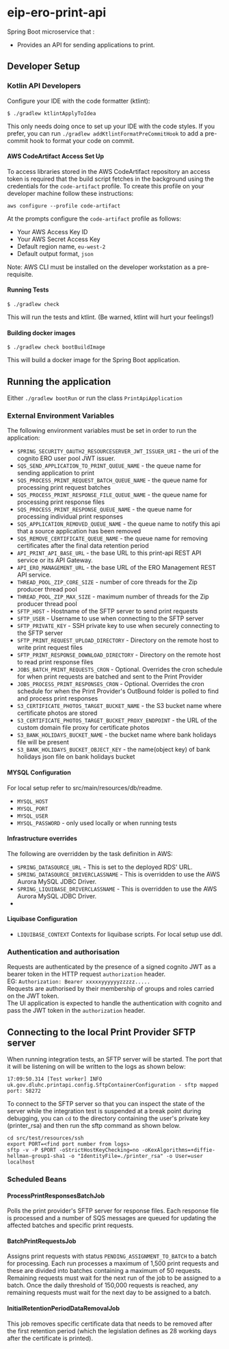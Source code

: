 # eip-ero-print-api
Spring Boot microservice that :
- Provides an API for sending applications to print.

## Developer Setup
### Kotlin API Developers

Configure your IDE with the code formatter (ktlint):
```
$ ./gradlew ktlintApplyToIdea
```
This only needs doing once to set up your IDE with the code styles.
If you prefer, you can run `./gradlew addKtlintFormatPreCommitHook` to add a pre-commit hook to format your code on commit.

#### AWS CodeArtifact Access Set Up

To access libraries stored in the AWS CodeArtifact repository an access token is required that the build script fetches
in the background using the credentials for the `code-artifact` profile. To create this profile on your developer
machine follow these instructions:

```shell
aws configure --profile code-artifact
```

At the prompts configure the `code-artifact` profile as follows:
* Your AWS Access Key ID
* Your AWS Secret Access Key
* Default region name, `eu-west-2`
* Default output format, `json`

Note: AWS CLI must be installed on the developer workstation as a pre-requisite.

#### Running Tests
```
$ ./gradlew check
```
This will run the tests and ktlint. (Be warned, ktlint will hurt your feelings!)

#### Building docker images
```
$ ./gradlew check bootBuildImage
```
This will build a docker image for the Spring Boot application.

## Running the application
Either `./gradlew bootRun` or run the class `PrintApiApplication`

### External Environment Variables
The following environment variables must be set in order to run the application:
* `SPRING_SECURITY_OAUTH2_RESOURCESERVER_JWT_ISSUER_URI` - the uri of the cognito ERO user pool JWT issuer.
* `SQS_SEND_APPLICATION_TO_PRINT_QUEUE_NAME` - the queue name for sending application to print
* `SQS_PROCESS_PRINT_REQUEST_BATCH_QUEUE_NAME` - the queue name for processing print request batches
* `SQS_PROCESS_PRINT_RESPONSE_FILE_QUEUE_NAME` - the queue name for processing print response files
* `SQS_PROCESS_PRINT_RESPONSE_QUEUE_NAME` - the queue name for processing individual print responses
* `SQS_APPLICATION_REMOVED_QUEUE_NAME` - the queue name to notify this api that a source application has been removed
* `SQS_REMOVE_CERTIFICATE_QUEUE_NAME` - the queue name for removing certificates after the final data retention period
* `API_PRINT_API_BASE_URL` - the base URL to this print-api REST API service or its API Gateway.
* `API_ERO_MANAGEMENT_URL` - the base URL of the ERO Management REST API service.
* `THREAD_POOL_ZIP_CORE_SIZE` - number of core threads for the Zip producer thread pool 
* `THREAD_POOL_ZIP_MAX_SIZE` - maximum number of threads for the Zip producer thread pool
* `SFTP_HOST` - Hostname of the SFTP server to send print requests
* `SFTP_USER` - Username to use when connecting to the SFTP server 
* `SFTP_PRIVATE_KEY` - SSH private key to use when securely connecting to the SFTP server
* `SFTP_PRINT_REQUEST_UPLOAD_DIRECTORY` - Directory on the remote host to write print request files
* `SFTP_PRINT_RESPONSE_DOWNLOAD_DIRECTORY` - Directory on the remote host to read print response files
* `JOBS_BATCH_PRINT_REQUESTS_CRON` - Optional. Overrides the cron schedule for when print requests are batched and sent to the Print Provider
* `JOBS_PROCESS_PRINT_RESPONSES_CRON` - Optional. Overrides the cron schedule for when the Print Provider's OutBound folder is polled to find and process print responses
* `S3_CERTIFICATE_PHOTOS_TARGET_BUCKET_NAME` - the S3 bucket name where certificate photos are stored
* `S3_CERTIFICATE_PHOTOS_TARGET_BUCKET_PROXY_ENDPOINT` - the URL of the custom domain file proxy for certificate photos
* `S3_BANK_HOLIDAYS_BUCKET_NAME` - the bucket name where bank holidays file will be present
* `S3_BANK_HOLIDAYS_BUCKET_OBJECT_KEY` - the name(object key) of bank holidays json file on bank holidays bucket

#### MYSQL Configuration
For local setup refer to src/main/resources/db/readme.
* `MYSQL_HOST`
* `MYSQL_PORT`
* `MYSQL_USER`
* `MYSQL_PASSWORD` - only used locally or when running tests

#### Infrastructure overrides
The following are overridden by the task definition in AWS:
* `SPRING_DATASOURCE_URL` - This is set to the deployed RDS' URL.
* `SPRING_DATASOURCE_DRIVERCLASSNAME` - This is overridden to use the AWS Aurora MySQL JDBC Driver.
* `SPRING_LIQUIBASE_DRIVERCLASSNAME` - This is overridden to use the AWS Aurora MySQL JDBC Driver.
*
#### Liquibase Configuration
* `LIQUIBASE_CONTEXT` Contexts for liquibase scripts.
  For local setup use ddl.

### Authentication and authorisation
Requests are authenticated by the presence of a signed cognito JWT as a bearer token in the HTTP request `authorization` header.  
EG: `Authorization: Bearer xxxxxyyyyyyzzzzz.....`  
Requests are authorised by their membership of groups and roles carried on the JWT token.  
The UI application is expected to handle the authentication with cognito and pass the JWT token in the `authorization` header.

## Connecting to the local Print Provider SFTP server
When running integration tests, an SFTP server will be started.
The port that it will be listening on will be written to the logs as shown below:
```text
17:09:50.314 [Test worker] INFO  uk.gov.dluhc.printapi.config.SftpContainerConfiguration - sftp mapped port: 58272
```
To connect to the SFTP server so that you can inspect the state of the server while the integration test is suspended
at a break point during debugging, you can `cd` to the directory containing the user's private key (printer_rsa) 
and then run the sftp command as shown below.
```shell
cd src/test/resources/ssh
export PORT=<find port number from logs>
sftp -v -P $PORT -oStrictHostKeyChecking=no -oKexAlgorithms=+diffie-hellman-group1-sha1 -o "IdentityFile=./printer_rsa" -o User=user localhost
```

### Scheduled Beans

#### ProcessPrintResponsesBatchJob
Polls the print provider's SFTP server for response files. Each response file is processed and a number of SQS messages
are queued for updating the affected batches and specific print requests.

#### BatchPrintRequestsJob
Assigns print requests with status `PENDING_ASSIGNMENT_TO_BATCH` to a batch for processing.
Each run processes a maximum of 1,500 print requests and these are divided into batches containing a maximum of 50 requests.
Remaining requests must wait for the next run of the job to be assigned to a batch. Once the daily threshold of 150,000 requests
is reached, any remaining requests must wait for the next day to be assigned to a batch.

#### InitialRetentionPeriodDataRemovalJob
This job removes specific certificate data that needs to be removed after the first retention period (which the legislation
defines as 28 working days after the certificate is printed).

